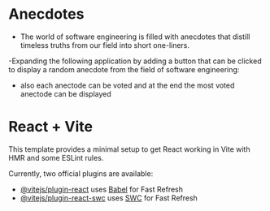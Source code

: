 # Anecdotes
- The world of software engineering is filled with anecdotes that distill timeless truths from our field into short one-liners.

-Expanding the following application by adding a button that can be clicked to display a random anecdote from the field of software engineering:

- also each anectode can be voted and at the end the most voted anectode can be displayed

# React + Vite

This template provides a minimal setup to get React working in Vite with HMR and some ESLint rules.

Currently, two official plugins are available:

- [@vitejs/plugin-react](https://github.com/vitejs/vite-plugin-react/blob/main/packages/plugin-react/README.md) uses [Babel](https://babeljs.io/) for Fast Refresh
- [@vitejs/plugin-react-swc](https://github.com/vitejs/vite-plugin-react-swc) uses [SWC](https://swc.rs/) for Fast Refresh
